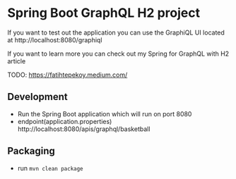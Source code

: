 # Spring Boot GraphQL H2 project

If you want to test out the application you can use the GraphiQL UI located at http://localhost:8080/graphiql

If you want to learn more you can check out my Spring for GraphQL with H2 article

TODO: https://fatihtepekoy.medium.com/

## Development 

- Run the Spring Boot application which will run on port 8080
- endpoint(application.properties) http://localhost:8080/apis/graphql/basketball

## Packaging 

 - run `mvn clean package`  
